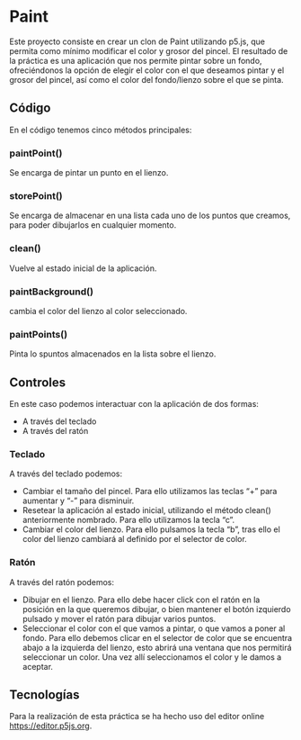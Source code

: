 # Paint
Este proyecto consiste en crear un clon de Paint utilizando p5.js, que permita como mínimo modificar el color y grosor del pincel.
El resultado de la práctica es una aplicación que nos permite pintar sobre un fondo, ofreciéndonos la opción de elegir el color con el que deseamos pintar y el grosor del pincel, así como el color del fondo/lienzo sobre el que se pinta.
## Código
En el código tenemos cinco métodos principales:
### paintPoint()
Se encarga de pintar un punto en el lienzo.
### storePoint()
Se encarga de almacenar en una lista cada uno de los puntos que creamos, para poder dibujarlos en cualquier momento.
### clean()
Vuelve al estado inicial de la aplicación.
### paintBackground()
cambia el color del lienzo al color seleccionado.
### paintPoints()
Pinta lo spuntos almacenados en la lista sobre el lienzo.
## Controles
En este caso podemos interactuar con la aplicación de dos formas:
* A través del teclado
* A través del ratón
### Teclado
A través del teclado podemos:
* Cambiar el tamaño del pincel. Para ello utilizamos las teclas “+” para aumentar y “-” para disminuir.
* Resetear la aplicación al estado inicial, utilizando el método clean() anteriormente nombrado. Para ello utilizamos la tecla “c”.
* Cambiar el color del lienzo. Para ello pulsamos la tecla “b”, tras ello el color del lienzo cambiará al definido por el selector de color.
### Ratón
A través del ratón podemos:
* Dibujar en el lienzo. Para ello debe hacer click con el ratón en la posición en la que queremos dibujar, o bien mantener el botón izquierdo pulsado y mover el ratón para dibujar varios puntos.
* Seleccionar el color con el que vamos a pintar, o que vamos a poner al fondo. Para ello debemos clicar en el selector de color que se encuentra abajo a la izquierda del lienzo, esto abrirá una ventana que nos permitirá seleccionar un color. Una vez allí seleccionamos el color y le damos a aceptar.
## Tecnologías
Para la realización de esta práctica se ha hecho uso del editor online https://editor.p5js.org.


